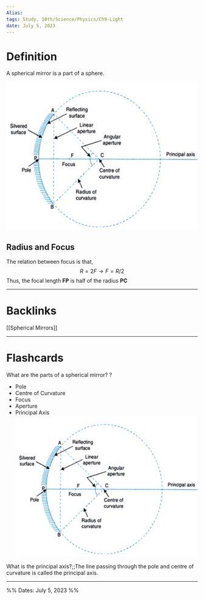 ```yaml
---
Alias:
tags: Study, 10th/Science/Physics/Ch9-Light
date: July 5, 2023
---
```

# Definition
A spherical mirror is a part of a sphere.

![Pasted image 20230705215252.png](assets/pasted-image-20230705215252-dba1a98582ed9625b23d6cc67d6f95d0.png)

## Radius and Focus
The relation between focus is that,
$$
R = 2F \rightarrow F = R/2
$$
Thus, the focal length **FP** is half of the radius **PC**


---
# Backlinks
[[Spherical Mirrors]]

---
# Flashcards

What are the parts of a spherical mirror?
?
- Pole
- Centre of Curvature
- Focus
- Aperture
- Principal Axis
![500](assets/pasted-image-20230705215737-68813b15c3a86d76595ba37b1c4732c9.png)
<!--SR:!2024-07-24,206,244-->

What is the principal axis?;;The line passing through the pole and centre of curvature is called the principal axis.
<!--SR:!2025-01-07,385,280-->

---

%%
Dates: July 5, 2023
%%